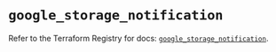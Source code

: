 # `google_storage_notification`

Refer to the Terraform Registry for docs: [`google_storage_notification`](https://registry.terraform.io/providers/hashicorp/google-beta/5.42.0/docs/resources/google_storage_notification).
